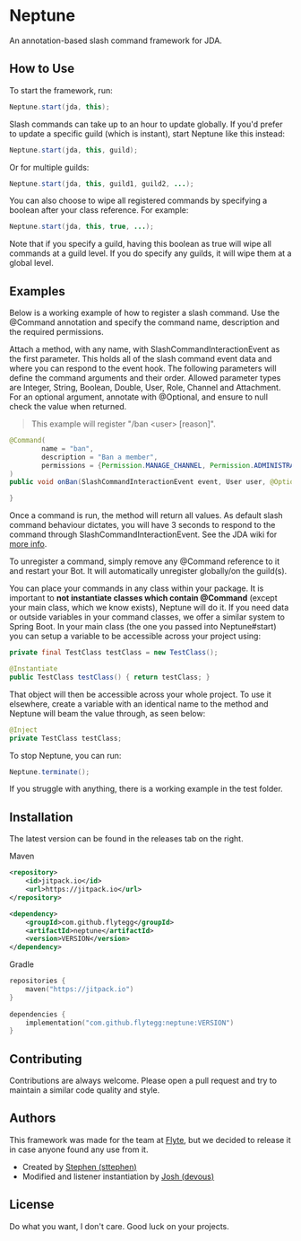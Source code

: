 
# Neptune

An annotation-based slash command framework for JDA.

## How to Use

To start the framework, run:

```java
Neptune.start(jda, this);
```

Slash commands can take up to an hour to update globally. If you'd prefer to update a specific guild (which is instant), start Neptune like this instead:

```java
Neptune.start(jda, this, guild);
```
Or for multiple guilds:
```java
Neptune.start(jda, this, guild1, guild2, ...);
```

You can also choose to wipe all registered commands by specifying a boolean after your class reference. For example:
```java
Neptune.start(jda, this, true, ...);
```
Note that if you specify a guild, having this boolean as true will wipe all commands at a guild level. If you do specify any guilds, it will wipe them at a global level.

## Examples
Below is a working example of how to register a slash command. Use the @Command annotation and specify the command name, description and the required permissions.

Attach a method, with any name, with SlashCommandInteractionEvent as the first parameter. This holds all of the slash command event data and where you can respond to the event hook. The following parameters will define the command arguments and their order. Allowed parameter types are Integer, String, Boolean, Double, User, Role, Channel and Attachment. For an optional argument, annotate with @Optional, and ensure to null check the value when returned.

> This example will register "/ban &lt;user> [reason]".

```java
@Command(
        name = "ban",
        description = "Ban a member",
        permissions = {Permission.MANAGE_CHANNEL, Permission.ADMINISTRATOR}
)
public void onBan(SlashCommandInteractionEvent event, User user, @Optional String reason) {

}
```
Once a command is run, the method will return all values. As default slash command behaviour dictates, you will have 3 seconds to respond to the command through SlashCommandInteractionEvent. See the JDA wiki for [more info](https://github.com/DV8FromTheWorld/JDA/wiki/Interactions).

To unregister a command, simply remove any @Command reference to it and restart your Bot. It will automatically unregister globally/on the guild(s).

You can place your commands in any class within your package. It is important to **not instantiate classes which contain @Command** (except your main class, which we know exists), Neptune will do it. If you need data or outside variables in your command classes, we offer a similar system to Spring Boot. In your main class (the one you passed into Neptune#start) you can setup a variable to be accessible across your project using:

```java
private final TestClass testClass = new TestClass();

@Instantiate
public TestClass testClass() { return testClass; }
```
That object will then be accessible across your whole project. To use it elsewhere, create a variable with an identical name to the method and Neptune will beam the value through, as seen below:
```java
@Inject
private TestClass testClass;
```

To stop Neptune, you can run:
```java
Neptune.terminate();
```

If you struggle with anything, there is a working example in the test folder.

## Installation

The latest version can be found in the releases tab on the right.

Maven  
```xml
<repository>
    <id>jitpack.io</id>
    <url>https://jitpack.io</url>
</repository>
```  
```xml
<dependency>
    <groupId>com.github.flytegg</groupId>
    <artifactId>neptune</artifactId>
    <version>VERSION</version>
</dependency>
```

Gradle
```kt
repositories {
    maven("https://jitpack.io")
}
        
dependencies {
    implementation("com.github.flytegg:neptune:VERSION")
}
```  

## Contributing

Contributions are always welcome. Please open a pull request and try to maintain a similar code quality and style.


## Authors

This framework was made for the team at [Flyte](https://flyte.gg), but we decided to release it in case anyone found any use from it.



- Created by [Stephen (sttephen)](https://github.com/sttephen)
- Modified and listener instantiation by [Josh (devous)](https://github.com/devous)


## License

Do what you want, I don't care. Good luck on your projects.
